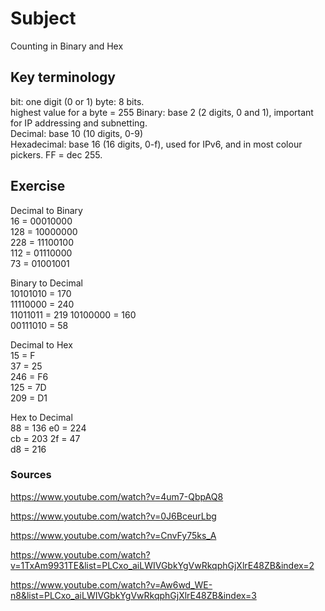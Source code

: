 # Subject
Counting in Binary and Hex

## Key terminology
bit: one digit (0 or 1) 
byte: 8 bits.  
highest value for a byte = 255
Binary: base 2 (2 digits, 0 and 1), important for IP addressing and subnetting.  
Decimal: base 10 (10 digits, 0-9)  
Hexadecimal: base 16 (16 digits, 0-f), used for IPv6, and in most colour pickers. FF = dec 255.  

## Exercise  
Decimal to Binary  
16 = 00010000  
128 = 10000000  
228 = 11100100  
112 = 01110000  
73 = 01001001  

Binary to Decimal  
10101010 = 170  
11110000 = 240  
11011011 = 219
10100000 = 160  
00111010 = 58  

Decimal to Hex  
15 = F  
37 = 25  
246 = F6  
125 = 7D  
209 = D1  

Hex to Decimal  
88 = 136
e0 = 224  
cb = 203 
2f = 47  
d8 = 216

### Sources
https://www.youtube.com/watch?v=4um7-QbpAQ8  

https://www.youtube.com/watch?v=0J6BceurLbg  

https://www.youtube.com/watch?v=CnvFy75ks_A  

https://www.youtube.com/watch?v=1TxAm9931TE&list=PLCxo_aiLWIVGbkYgVwRkqphGjXlrE48ZB&index=2  

https://www.youtube.com/watch?v=Aw6wd_WE-n8&list=PLCxo_aiLWIVGbkYgVwRkqphGjXlrE48ZB&index=3

